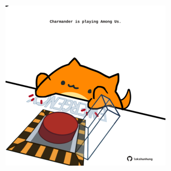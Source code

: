 <!-- built at 09/07/2021, 04:02:19 UTC -->
<p align="center">
  <img width="500" height="500" src="./ReadmeImage.svg">
</p>
